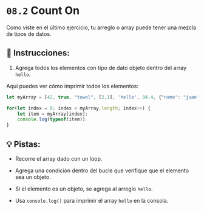 # `08.2` Count On
  
Como viste en el último ejercicio, tu arreglo o array puede tener una mezcla de tipos de datos.

## 📝 Instrucciones:

1. Agrega todos los elementos con tipo de dato objeto dentro del array `hello`.

Aquí puedes ver cómo imprimir todos los elementos:

```js
let myArray = [42, true, "towel", [2,1], 'hello', 34.4, {"name": "juan"}];

for(let index = 0; index < myArray.length; index++) {
    let item = myArray[index];
    console.log(typeof(item))
}
```

## 💡 Pistas:

+ Recorre el array dado con un loop.

+ Agrega una condición dentro del bucle que verifique que el elemento sea un objeto.

+ Si el elemento es un objeto, se agrega al arreglo `hello`.

+ Usa `console.log()` para imprimir el array `hello` en la consola.
